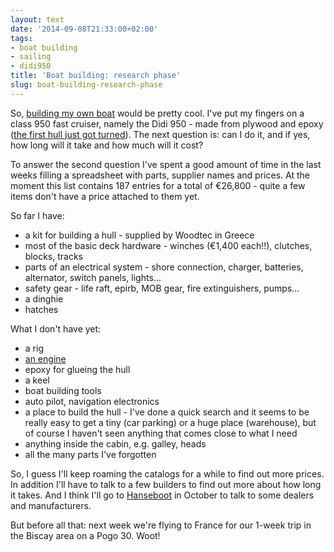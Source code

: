 ```yaml
---
layout: text
date: '2014-09-08T21:33:00+02:00'
tags:
- boat building
- sailing
- didi950
title: 'Boat building: research phase'
slug: boat-building-research-phase
---
```

So, [building my own boat](http://picassol.co/post/93694168337/building-my-own-boat) would be pretty cool. I've put my fingers on a class 950 fast cruiser, namely the Didi 950 - made from plywood and epoxy ([the first hull just got turned](http://dudleydix.blogspot.de/2014/09/didi-950-up-and-over.html)). The next question is: can I do it, and if yes, how long will it take and how much will it cost?

To answer the second question I've spent a good amount of time in the last weeks filling a spreadsheet with parts, supplier names and prices. At the moment this list contains 187 entries for a total of €26,800 - quite a few items don't have a price attached to them yet.

So far I have:

* a kit for building a hull - supplied by Woodtec in Greece
* most of the basic deck hardware - winches (€1,400 each!!), clutches, blocks, tracks
* parts of an electrical system - shore connection, charger, batteries, alternator, switch panels, lights...
* safety gear - life raft, epirb, MOB gear, fire extinguishers, pumps...
* a dinghie
* hatches

What I don't have yet:

* a rig
* [an engine](http://picassol.co/post/95987045342/alternative-methods-of-yacht-propulsion)
* epoxy for glueing the hull
* a keel
* boat building tools
* auto pilot, navigation electronics
* a place to build the hull - I've done a quick search and it seems to be really easy to  get a tiny (car parking) or a huge place (warehouse), but of course I haven't seen anything that comes close to what I need
* anything inside the cabin, e.g. galley, heads
* all the many parts I've forgotten

So, I guess I'll keep roaming the catalogs for a while to find out more prices. In addition I'll have to talk to a few builders to find out more about how long it takes. And I think I'll go to [Hanseboot](http://hanseboot.de/en/) in October to talk to some dealers and manufacturers.

But before all that: next week we're flying to France for our 1-week trip in the Biscay area on a Pogo 30. Woot!

